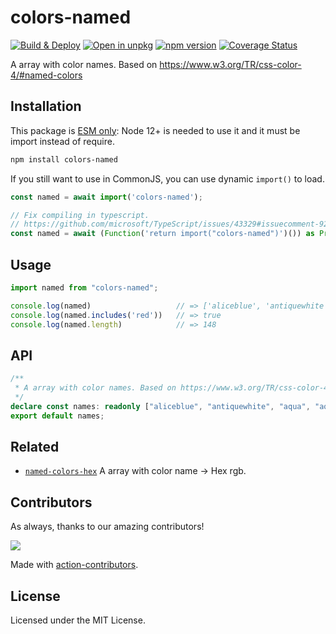colors-named
===

[![Build & Deploy](https://github.com/jaywcjlove/colors-named/actions/workflows/ci.yml/badge.svg)](https://github.com/jaywcjlove/colors-named/actions/workflows/ci.yml)
[![Open in unpkg](https://img.shields.io/badge/Open%20in-unpkg-blue)](https://uiwjs.github.io/npm-unpkg/#/pkg/colors-named/file/README.md)
[![npm version](https://img.shields.io/npm/v/colors-named.svg)](https://www.npmjs.com/package/colors-named)
[![Coverage Status](https://jaywcjlove.github.io/colors-named/badges.svg)](https://jaywcjlove.github.io/colors-named/lcov-report/)

A array with color names. Based on https://www.w3.org/TR/css-color-4/#named-colors

## Installation

This package is [ESM only](https://gist.github.com/sindresorhus/a39789f98801d908bbc7ff3ecc99d99c): Node 12+ is needed to use it and it must be import instead of require.

```bash
npm install colors-named
```

If you still want to use in CommonJS, you can use dynamic `import()` to load.

```js
const named = await import('colors-named');

// Fix compiling in typescript.
// https://github.com/microsoft/TypeScript/issues/43329#issuecomment-922544562
const named = await (Function('return import("colors-named")')()) as Promise<typeof import("colors-named")>;
```

## Usage

```js
import named from "colors-named";

console.log(named)                   // => ['aliceblue', 'antiquewhite', 'aqua', ... ]
console.log(named.includes('red'))   // => true
console.log(named.length)            // => 148
```

## API

```ts
/**
 * A array with color names. Based on https://www.w3.org/TR/css-color-4/#named-colors
 */
declare const names: readonly ["aliceblue", "antiquewhite", "aqua", "aquamarine", "azure", "beige", "bisque", "black", "blanchedalmond", "blue", "blueviolet", "brown", "burlywood", "cadetblue", "chartreuse", "chocolate", "coral", "cornflowerblue", "cornsilk", "crimson", "cyan", "darkblue", "darkcyan", "darkgoldenrod", "darkgray", "darkgreen", "darkgrey", "darkkhaki", "darkmagenta", "darkolivegreen", "darkorange", "darkorchid", "darkred", "darksalmon", "darkseagreen", "darkslateblue", "darkslategray", "darkslategrey", "darkturquoise", "darkviolet", "deeppink", "deepskyblue", "dimgray", "dimgrey", "dodgerblue", "firebrick", "floralwhite", "forestgreen", "fuchsia", "gainsboro", "ghostwhite", "gold", "goldenrod", "gray", "green", "greenyellow", "grey", "honeydew", "hotpink", "indianred", "indigo", "ivory", "khaki", "lavender", "lavenderblush", "lawngreen", "lemonchiffon", "lightblue", "lightcoral", "lightcyan", "lightgoldenrodyellow", "lightgray", "lightgreen", "lightgrey", "lightpink", "lightsalmon", "lightseagreen", "lightskyblue", "lightslategray", "lightslategrey", "lightsteelblue", "lightyellow", "lime", "limegreen", "linen", "magenta", "maroon", "mediumaquamarine", "mediumblue", "mediumorchid", "mediumpurple", "mediumseagreen", "mediumslateblue", "mediumspringgreen", "mediumturquoise", "mediumvioletred", "midnightblue", "mintcream", "mistyrose", "moccasin", "navajowhite", "navy", "oldlace", "olive", "olivedrab", "orange", "orangered", "orchid", "palegoldenrod", "palegreen", "paleturquoise", "palevioletred", "papayawhip", "peachpuff", "peru", "pink", "plum", "powderblue", "purple", "rebeccapurple", "red", "rosybrown", "royalblue", "saddlebrown", "salmon", "sandybrown", "seagreen", "seashell", "sienna", "silver", "skyblue", "slateblue", "slategray", "slategrey", "snow", "springgreen", "steelblue", "tan", "teal", "thistle", "tomato", "turquoise", "violet", "wheat", "white", "whitesmoke", "yellow", "yellowgreen"];
export default names;
```

## Related

- [`named-colors-hex`](https://jaywcjlove.github.io/named-colors-hex) A array with color name -> Hex rgb.

## Contributors

As always, thanks to our amazing contributors!

<a href="https://github.com/jaywcjlove/colors-named/graphs/contributors">
  <img src="https://jaywcjlove.github.io/colors-named/CONTRIBUTORS.svg" />
</a>

Made with [action-contributors](https://github.com/jaywcjlove/github-action-contributors).

## License

Licensed under the MIT License.
